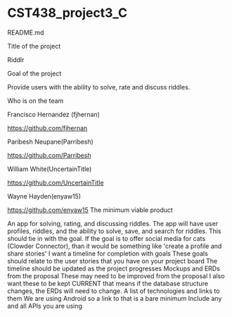# CST438_project3_C
README.md

Title of the project

Riddlr

Goal of the project

Provide users with the ability to solve, rate and discuss riddles.

Who is on the team

Francisco Hernandez (fjhernan)

https://github.com/fjhernan

Paribesh Neupane(Parribesh)

https://github.com/Parribesh

William White(UncertainTitle)

https://github.com/UncertainTitle

Wayne Hayden(enyaw15)

https://github.com/enyaw15
The minimum viable product

An app for solving, rating, and discussing riddles. The app will have user profiles, riddles, and the ability to solve, save, and search for riddles.
This should tie in with the goal. If the goal is to offer social media for cats (Clowder Connector), than it would be something like 'create a profile and share stories'
I want a timeline for completion with goals
These goals should relate to the user stories that you have on your project board
The timeline should be updated as the project progresses
Mockups and ERDs from the proposal
These may need to be improved from the proposal
I also want these to be kept CURRENT that means if the database structure changes, the ERDs will need to change.
A list of technologies and links to them
We are using Android so a link to that is a bare minimum
Include any and all APIs you are using
